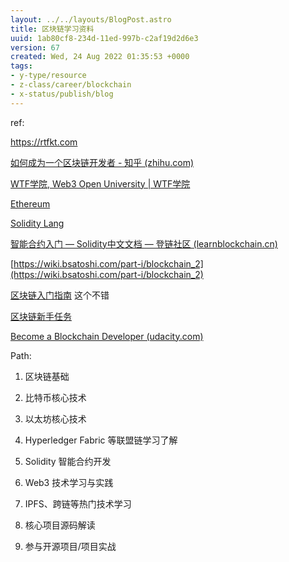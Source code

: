 ```yaml
---
layout: ../../layouts/BlogPost.astro
title: 区块链学习资料
uuid: 1ab80cf8-234d-11ed-997b-c2af19d2d6e3
version: 67
created: Wed, 24 Aug 2022 01:35:53 +0000
tags:
- y-type/resource
- z-class/career/blockchain
- x-status/publish/blog
---
```


ref:

https://rtfkt.com

[如何成为一个区块链开发者 - 知乎 (zhihu.com)](https://zhuanlan.zhihu.com/p/468661858) 

[WTF学院, Web3 Open University | WTF学院](https://wtf.academy/) 

[Ethereum](https://ethereum.org) 

[Solidity Lang ](https://soliditylang.org) 

[智能合约入门 — Solidity中文文档 — 登链社区 (learnblockchain.cn)](https://learnblockchain.cn/docs/solidity/introduction-to-smart-contracts.html) 

[https://wiki.bsatoshi.com/part-i/blockchain_2](https://wiki.bsatoshi.com/part-i/blockchain_2) 

[区块链入门指南](https://guide.pseudoyu.com/)   这个不错

[区块链新手任务](https://github.com/reed-hong/blockchain-novice-task) 

[Become a Blockchain Developer (udacity.com)](https://www.udacity.com/course/blockchain-developer-nanodegree--nd1309) 

 

Path:

1. 区块链基础

1. 比特币核心技术

1. 以太坊核心技术

1. Hyperledger Fabric 等联盟链学习了解

1. Solidity 智能合约开发

1. Web3 技术学习与实践

1. IPFS、跨链等热门技术学习

1. 核心项目源码解读

1. 参与开源项目/项目实战
